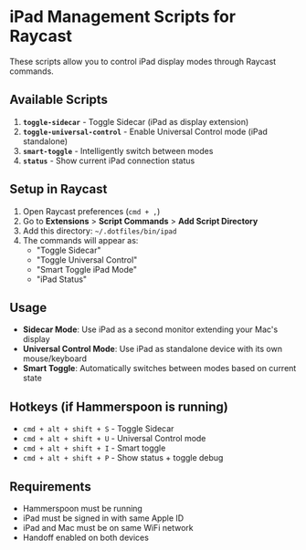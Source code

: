 # iPad Management Scripts for Raycast

These scripts allow you to control iPad display modes through Raycast commands.

## Available Scripts

1. **`toggle-sidecar`** - Toggle Sidecar (iPad as display extension)
2. **`toggle-universal-control`** - Enable Universal Control mode (iPad standalone)
3. **`smart-toggle`** - Intelligently switch between modes
4. **`status`** - Show current iPad connection status

## Setup in Raycast

1. Open Raycast preferences (`cmd + ,`)
2. Go to **Extensions** > **Script Commands** > **Add Script Directory**
3. Add this directory: `~/.dotfiles/bin/ipad`
4. The commands will appear as:
   - "Toggle Sidecar"
   - "Toggle Universal Control"
   - "Smart Toggle iPad Mode"
   - "iPad Status"

## Usage

- **Sidecar Mode**: Use iPad as a second monitor extending your Mac's display
- **Universal Control Mode**: Use iPad as standalone device with its own mouse/keyboard
- **Smart Toggle**: Automatically switches between modes based on current state

## Hotkeys (if Hammerspoon is running)

- `cmd + alt + shift + S` - Toggle Sidecar
- `cmd + alt + shift + U` - Universal Control mode
- `cmd + alt + shift + I` - Smart toggle
- `cmd + alt + shift + P` - Show status + toggle debug

## Requirements

- Hammerspoon must be running
- iPad must be signed in with same Apple ID
- iPad and Mac must be on same WiFi network
- Handoff enabled on both devices